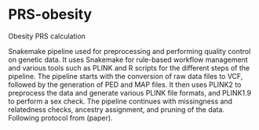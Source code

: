 # PRS-obesity
Obesity PRS calculation 

Snakemake pipeline used for preprocessing and performing quality control on genetic data. It uses Snakemake for rule-based workflow management and various tools 
such as PLINK and R scripts for the different steps of the pipeline. The pipeline starts with the conversion of raw data files to VCF, followed by the generation 
of PED and MAP files. It then uses PLINK2 to preprocess the data and generate various PLINK file formats, and PLINK1.9 to perform a sex check. The pipeline continues 
with missingness and relatedness checks, ancestry assignment, and pruning of the data.
Following protocol from (paper).



